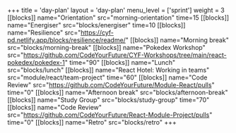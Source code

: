 +++
title = 'day-plan'
layout = 'day-plan'
menu_level = ['sprint']
weight = 3
[[blocks]]
name="Orientation"
src="morning-orientation"
time=15
[[blocks]]
name="Energiser"
src="blocks/energiser"
time=10
[[blocks]]
name="Resilience"
src="https://cyf-pd.netlify.app/blocks/resilience/readme/"
[[blocks]]
name="Morning break"
src="blocks/morning-break"
[[blocks]]
name="Pokedex Workshop"
src="https://github.com/CodeYourFuture/CYF-Workshops/tree/main/react-pokedex/pokedex-1"
time="90"
[[blocks]]
name="Lunch"
src="blocks/lunch"
[[blocks]]
name="React Hotel: Working in teams"
src="module/react/team-project"
time="60"
[[blocks]]
name="Code Review"
src="https://github.com/CodeYourFuture/Module-React/pulls"
time="0"
[[blocks]]
name="Afternoon break"
src="blocks/afternoon-break"
[[blocks]]
name="Study Group"
src="blocks/study-group"
time="70"
[[blocks]]
name="Code Review"
src="https://github.com/CodeYourFuture/React-Module-Project/pulls"
time="0"
[[blocks]]
name="Retro"
src="blocks/retro"
+++
